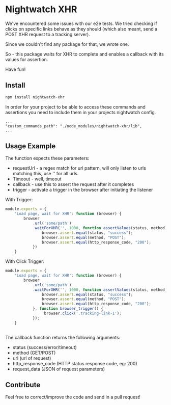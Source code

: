 Nightwatch XHR
===

We've encountered some issues with our e2e tests.
We tried checking if clicks on specific links behave as they should (which also meant, send a POST XHR request to a tracking server).

Since we couldn't find any package for that, we wrote one.

So - this package waits for XHR to complete and enables a callback with its values for assertion.

Have fun!

Install
---
```javascript
npm install nightwatch-xhr
```

In order for your project to be able to access these commands and assertions you need to include them in your projects nightwatch config.
```
...
"custom_commands_path": "./node_modules/nightwatch-xhr/lib",
...
```

Usage Example
---
The function expects these parameters:
* requestUrl - a regex match for url pattern, will only listen to urls matching this, use '' for all urls.
* Timeout - well, timeout
* callback - use this to assert the request after it completes
* trigger - activate a trigger in the browser after initiating the listener

With Trigger:
```javascript
module.exports = { 
    'Load page, wait for XHR': function (browser) {
        browser
            .url('some/path')
            .waitForXHR('', 1000, function assertValues(status, method, url, http_response_code, request_data) {
                browser.assert.equal(status, "success");
                browser.assert.equal(method, "POST");
                browser.assert.equal(http_response_code, "200");
            })
    }
```

With Click Trigger:
```javascript
module.exports = { 
    'Load page, wait for XHR': function (browser) {
        browser
            .url('some/path')
            .waitForXHR('', 1000, function assertValues(status, method, url, http_response_code, request_data) {
                browser.assert.equal(status, "success");
                browser.assert.equal(method, "POST");
                browser.assert.equal(http_response_code, "200");
            }, function browser_trigger() {
                 browser.click('.tracking-link-1');
            });
    }
    
```


The callback function returns the following arguments:
* status (success/error/timeout)
* method (GET/POST)
* url (url of request)
* http_response_code (HTTP status response code, eg: 200)
* request_data (JSON of request parameters)

Contribute
---
Feel free to correct/improve the code and send in a pull request!
